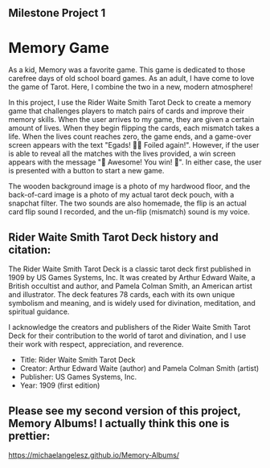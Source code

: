 ## Milestone Project 1
# Memory Game

As a kid, Memory was a favorite game. This game is dedicated to those carefree days of old school board games. As an adult, I have come to love the game of Tarot. Here, I combine the two in a new, modern atmosphere! 

In this project, I use the Rider Waite Smith Tarot Deck to create a memory game that challenges players to match pairs of cards and improve their memory skills. When the user arrives to my game, they are given a certain amount of lives. When they begin flipping the cards, each mismatch takes a life. When the lives count reaches zero, the game ends, and a game-over screen appears with the text "Egads! 😵‍💫 Foiled again!". However, if the user is able to reveal all the matches with the lives provided, a win screen appears with the message "🤩 Awesome! You win! 🤩". In either case, the user is presented with a button to start a new game.

The wooden background image is a photo of my hardwood floor, and the back-of-card image is a photo of my actual tarot deck pouch, with a snapchat filter. The two sounds are also homemade, the flip is an actual card flip sound I recorded, and the un-flip (mismatch) sound is my voice.


## Rider Waite Smith Tarot Deck history and citation:

The Rider Waite Smith Tarot Deck is a classic tarot deck first published in 1909 by US Games Systems, Inc. It was created by Arthur Edward Waite, a British occultist and author, and Pamela Colman Smith, an American artist and illustrator. The deck features 78 cards, each with its own unique symbolism and meaning, and is widely used for divination, meditation, and spiritual guidance.

I acknowledge the creators and publishers of the Rider Waite Smith Tarot Deck for their contribution to the world of tarot and divination, and I use their work with respect, appreciation, and reverence.

- Title: Rider Waite Smith Tarot Deck
- Creator: Arthur Edward Waite (author) and Pamela Colman Smith (artist)
- Publisher: US Games Systems, Inc.
- Year: 1909 (first edition)

## Please see my second version of this project, Memory Albums! I actually think this one is prettier:
https://michaelangelesz.github.io/Memory-Albums/ 